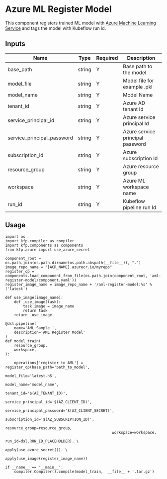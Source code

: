 # Azure ML Register Model

This component registers trained ML model with [Azure Machine Learning Service](https://azure.microsoft.com/en-us/services/machine-learning/#documentation) and tags the model with Kubeflow run id.

## Inputs

| Name                       | Type   | Required | Description                      |
| -------------------------- | ------ | -------- | -------------------------------- |
| base_path                  | string | Y        | Base path to the model           |
| model_file                 | string | Y        | Model file for example .pkl      |
| model_name                 | string | Y        | Model Name                       |
| tenant_id                  | string | Y        | Azure AD tenant Id               |
| service_principal_id       | string | Y        | Azure service principal Id       |
| service_principal_password | string | Y        | Azure service principal password |
| subscription_id            | string | Y        | Azure subscription Id            |
| resource_group             | string | Y        | Azure resource group             |
| workspace                  | string | Y        | Azure ML workspace name          |
| run_id                     | string | Y        | Kubeflow pipeline run Id         |

## Usage

```
import os
import kfp.compiler as compiler
import kfp.components as components
from kfp.azure import use_azure_secret

component_root = os.path.join(os.path.dirname(os.path.abspath(__file__)), ".")
image_repo_name = "[ACR_NAME].azurecr.io/myrepo"
register_op = components.load_component_from_file(os.path.join(component_root, 'aml-register-model/component.yaml'))
register_image_name = image_repo_name + '/aml-register-model:%s' % ('latest')

def use_image(image_name):
    def _use_image(task):
        task.image = image_name
        return task
    return _use_image

@dsl.pipeline(
    name='AML Sample ',
    description='AML Register Model'
)
def model_train(
    resource_group,
    workspace,
):

    operations['register to AML'] = register_op(base_path='path_to_model',
                                                model_file='latest.h5',
                                                model_name='model_name',
                                                tenant_id='$(AZ_TENANT_ID)',
                                                service_principal_id='$(AZ_CLIENT_ID)',
                                                service_principal_password='$(AZ_CLIENT_SECRET)',
                                                subscription_id='$(AZ_SUBSCRIPTION_ID)',
                                                resource_group=resource_group,
                                                workspace=workspace,
                                                run_id=dsl.RUN_ID_PLACEHOLDER). \
                                                apply(use_azure_secret()). \
                                                apply(use_image(register_image_name))

if __name__ == '__main__':
    compiler.Compiler().compile(model_train,  __file__ + '.tar.gz')
```
